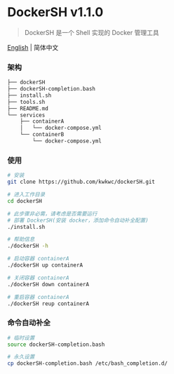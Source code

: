 # DockerSH v1.1.0

> DockerSH 是一个 Shell 实现的 Docker 管理工具

[English](README.md) | 简体中文

### 架构
```bash
├── dockerSH
├── dockerSH-completion.bash
├── install.sh
├── tools.sh
├── README.md
└── services
    ├── containerA
    │   └── docker-compose.yml
    └── containerB
        └── docker-compose.yml
```

### 使用
```bash
# 安装
git clone https://github.com/kwkwc/dockerSH.git

# 进入工作目录
cd dockerSH

# 此步骤非必需，请考虑是否需要运行
# 部署 DockerSH(安装 docker，添加命令自动补全配置)
./install.sh

# 帮助信息
./dockerSH -h

# 启动容器 containerA
./dockerSH up containerA

# 关闭容器 containerA
./dockerSH down containerA

# 重启容器 containerA
./dockerSH reup containerA
```

### 命令自动补全
```bash
# 临时设置
source dockerSH-completion.bash

# 永久设置
cp dockerSH-completion.bash /etc/bash_completion.d/
```
